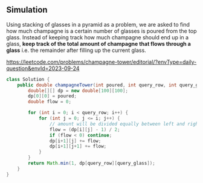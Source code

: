 ## Simulation

Using stacking of glasses in a pyramid as a problem, we are asked to find how much champagne is a certain number of glasses is poured from the top glass. Instead of keeping track how much champagne should end up in a glass, **keep track of the total amount of champagne that flows through a glass** i.e. the remainder after filling up the current glass.

https://leetcode.com/problems/champagne-tower/editorial/?envType=daily-question&envId=2023-09-24

```java
class Solution {
    public double champagneTower(int poured, int query_row, int query_glass) {
        double[][] dp = new double[100][100];
        dp[0][0] = poured;
        double flow = 0;

        for (int i = 0; i < query_row; i++) {
            for (int j = 0; j <= i; j++) {
                // amount will be divided equally between left and right
                flow = (dp[i][j] - 1) / 2;
                if (flow < 0) continue;
                dp[i+1][j] += flow;
                dp[i+1][j+1] += flow;
            }
        }
        return Math.min(1, dp[query_row][query_glass]);
    }
}
```
